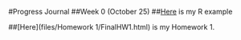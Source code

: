 #Progress Journal
##Week 0 (October 25)
##[Here](files/example_homework_0.html) is my R example

##[Here](files/Homework 1/FinalHW1.html) is my Homework 1.
